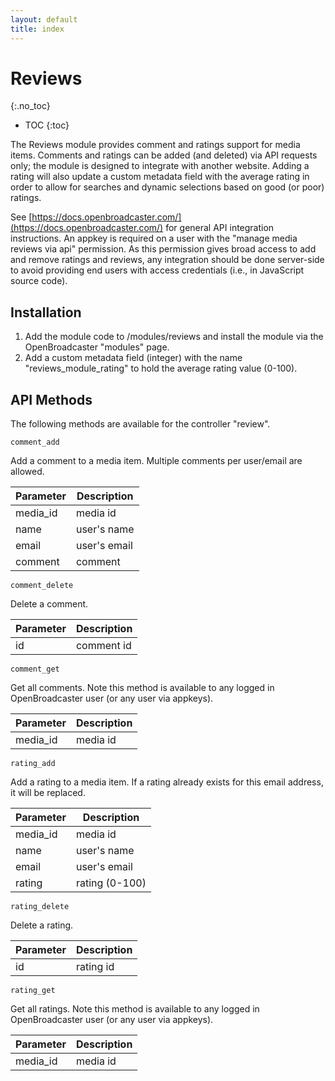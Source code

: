 ```yaml
---
layout: default
title: index
---
```

# Reviews 
{:.no_toc}


* TOC
{:toc}

The Reviews module provides comment and ratings support for media items. Comments and ratings can be added (and deleted) via API requests only; the module is designed to integrate with another website. Adding a rating will also update a custom metadata field with the average rating in order to allow for searches and dynamic selections based on good (or poor) ratings.

See [https://docs.openbroadcaster.com/](https://docs.openbroadcaster.com/) for general API integration instructions. An appkey is required on a user with the "manage media reviews via api" permission. As this permission gives broad access to add and remove ratings and reviews, any integration should be done server-side to avoid providing end users with access credentials (i.e., in JavaScript source code).

## Installation

1. Add the module code to /modules/reviews and install the module via the OpenBroadcaster "modules" page.
2. Add a custom metadata field (integer) with the name "reviews_module_rating" to hold the average rating value (0-100).

## API Methods

The following methods are available for the controller "review".

`comment_add`

Add a comment to a media item. Multiple comments per user/email are allowed.

| Parameter | Description |
| --- | --- |
| media_id | media id |
| name | user's name |
| email | user's email |
| comment | comment |

`comment_delete`

Delete a comment.

| Parameter | Description |
| --- | --- |
| id | comment id |

`comment_get`

Get all comments. Note this method is available to any logged in OpenBroadcaster user (or any user via appkeys).

| Parameter | Description |
| --- | --- |
| media_id | media id |

`rating_add`

Add a rating to a media item. If a rating already exists for this email address, it will be replaced.

| Parameter | Description |
| --- | --- |
| media_id | media id |
| name | user's name |
| email | user's email |
| rating | rating (0-100) |

`rating_delete`

Delete a rating.

| Parameter | Description |
| --- | --- |
| id | rating id |

`rating_get`

Get all ratings. Note this method is available to any logged in OpenBroadcaster user (or any user via appkeys).

| Parameter | Description |
| --- | --- |
| media_id | media id |
